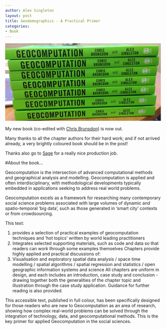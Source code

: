 ```yaml
---
author: Alex Singleton
layout: post
title: Geodemographics - A Practical Primer
categories:
- Book
---
```


![Geocomputation](/public/images/geocomp_book.png)

My new book (co-edited with [Chris Brunsdon](https://scholar.google.co.uk/citations?user=ukKDP_IAAAAJ&hl=en)) is now out.

Many thanks to all the chapter authors for their hard work; and if not arrived already, a very brightly coloured book should be in the post!

Thanks also go to [Sage](http://www.uk.sagepub.com/books/Book241023?subject=F00&sortBy=defaultPubDate%20desc&fs=1) for a really nice production job.

#About the book...

Geocomputation is the intersection of advanced computational methods and geographical analysis and modelling. Geocomputation is applied and often interdisciplinary, with methodological developments typically embedded in applications seeking to address real world problems. 

Geocomputation excels as a framework for researching many contemporary social science problems associated with large volumes of dynamic and spatio-temporal ‘big data’, such as those generated in ‘smart city’ contexts or from crowdsourcing.

This text:

1. provides a selection of practical examples of geocomputation techniques and ‘hot topics’ written by world leading practitioners
2. Integrates selected supporting materials, such as code and data so that readers can work through some examples themselves
Chapters provide highly applied and practical discussions of:
3. Visualisation and exploratory spatial data analysis / space time modelling / spatial algorithms / spatial regression and statistics / open geographic information systems and science
All chapters are uniform in design, and each includes an introduction, case study and conclusion - drawing together both the generalities of the chapter topic and illustration through the case study application. Guidance for further reading is also provided.

This accessible text, published in full colour, has been specifically designed for those readers who are new to Geocomputation as an area of research, showing how complex real-world problems can be solved through the integration of technology, data, and geocomputational methods. This is the key primer for applied Geocomputation in the social sciences.



